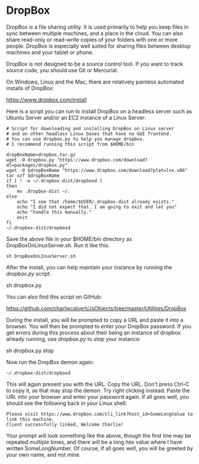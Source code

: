 ﻿DropBox
=======

DropBox is a file sharing utility. It is used primarily to help you
keep files in sync between multiple machines, and a place in the 
cloud. You can also share read-only or read-write copies of your
folders with one or more people. DropBox is especially well suited
for sharing files between desktop machines and your tablet or phone.

DropBox is not designed to be a source control tool. If you want to
track source code, you should use Git or Mercurial.

On Windows, Linux and the Mac, there are relatively painless
automated installs of DropBox:

<https://www.dropbox.com/install>

Here is a script you can run to install DropBox on
a headless server such as Ubuntu Server and/or an EC2
instance of a Linux Server:

	# Script for downloading and installing DropBox on Linux server
	# and on other headless Linux boxes that have no GUI frontend.
	# You can use dropbox.py to help you manage dropbox.
	# I recommend running this script from $HOME/bin

	dropBoxName=dropbox.tar.gz
	wget -O dropbox.py "https://www.dropbox.com/download?dl=packages/dropbox.py"
	wget -O $dropBoxName "https://www.dropbox.com/download?plat=lnx.x86"
	tar xzf $dropBoxName
	if [ ! -e ~/.dropbox-dist/dropboxd ]
	then
		mv .dropbox-dist ~/.
	else
		echo "I see that /home/$USER/.dropbox-dist already exists."
		echo "I did not expect that. I am going to exit and let you"
		echo "handle this manually."
		exit
	fi
	~/.dropbox-dist/dropboxd

Save the above file in your $HOME/bin directory as DropBoxOnLinuxServer.sh. Run it 
like this: 

    sh DropBoxOnLInuxServer.sh

After the install, you can help maintain your instance by running the *dropbox.py*
script:

sh dropbox.py
	
You can also find this script on GitHub:

<https://github.com/charliecalvert/JsObjects/tree/master/Utilities/DropBox>

During the install, you will be prompted to copy a URL and paste it into 
a browser. You will then be prompted to enter your DropBox password. If you
get errors during this process about their being an instance of dropbox
already running, use *dropbox.py* to stop your instance:

sh dropbox.py stop

Now run the DropBox demon again:

    ~/.dropbox-dist/dropboxd
	
This will again present you with the URL. Copy the URL. Don't press Ctrl-C to
copy it, as that may stop the demon. Try right clicking instead. Paste the
URL into your browser and enter your password again. If all goes well, you
should see the following back in your Linux shell:

    Please visit https://www.dropbox.com/cli_link?host_id=SomeLongValue to link this machine.
    Client successfully linked, Welcome Charlie!

Your prompt will look something like the above, though the first line may be repeated
multiple times, and there will be a long hex value where I have written SomeLongNumber.
Of course, if all goes well, you will be greeted by your own name, and not mine.